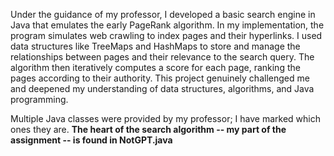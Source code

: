 Under the guidance of my professor, I developed a basic search engine in Java that emulates the early PageRank algorithm. In my implementation, the program simulates web crawling to index pages and their hyperlinks. I used data structures like TreeMaps and HashMaps to store and manage the relationships between pages and their relevance to the search query. The algorithm then iteratively computes a score for each page, ranking the pages according to their authority. This project genuinely challenged me and deepened my understanding of data structures, algorithms, and Java programming.

Multiple Java classes were provided by my professor; I have marked which ones they are. **The heart of the search algorithm -- my part of the assignment -- is found in NotGPT.java**
